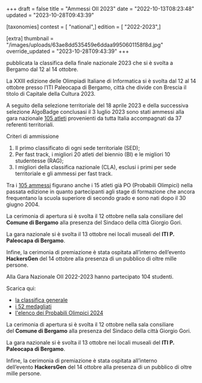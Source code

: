 +++
draft = false
title = "Ammessi OII 2023"
date = "2022-10-13T08:23:48"
updated = "2023-10-28T09:43:39"

[taxonomies]
contest = [ "national",]
edition = [ "2022-2023",]

[extra]
thumbnail = "/images/uploads/63ae8dd535459e6ddaa9950601158f8d.jpg"
override_updated = "2023-10-28T09:43:39"
+++

pubblicata la classifica della finale nazionale 2023 che si è svolta a Bergamo dal 12 al 14 ottobre.

La XXIII edizione delle Olimpiadi Italiane di Informatica si è svolta dal 12 al 14 ottobre presso l’ITI Paleocapa di Bergamo, città che divide con Brescia il titolo di Capitale della Cultura 2023.

A seguito della selezione territoriale del 18 aprile 2023 e della successiva selezione AlgoBadge conclusasi il 3 luglio 2023 sono stati ammessi alla gara nazionale [105 atleti](/oldsite/221/105Ammessi_OII_2023_da_pubblicare_sito.xlsx) provenienti da tutta Italia accompagnati da 37 referenti territoriali.

Criteri di ammissione

1. Il primo classificato di ogni sede territoriale (SED);
1. Per fast track, i migliori 20 atleti del biennio (BI) e le migliori 10 studentesse (RAG);
1. I migliori della classifica nazionale (CLA), esclusi i primi per sede territoriale e gli ammessi per fast track.

Tra i [105 ammessi](/oldsite/221/105Ammessi_OII_2023_da_pubblicare_sito.xlsx) figurano anche i 15 atleti già PO (Probabili Olimpici) nella passata edizione in quanto partecipanti agli stage di formazione che ancora frequentano la scuola superiore di secondo grado e sono nati dopo il 30 giugno 2004.

La cerimonia di apertura si è svolta il 12 ottobre nella sala consiliare del **Comune di Bergamo** alla presenza del Sindaco della città Giorgio Gori.

La gara nazionale si è svolta il 13 ottobre nei locali museali del **ITI P. Paleocapa di Bergamo**.

Infine, la cerimonia di premiazione è stata ospitata all’interno dell’evento **HackersGen** del 14 ottobre alla presenza di un pubblico di oltre mille persone.

Alla Gara Nazionale OII 2022-2023 hanno partecipato 104 studenti.

Scarica qui:

- [la classifica generale](/oldsite/221/classifica-nazionale-23.xlsx)
- [i 52 medagliati](/oldsite/221/medagliati-23.xlsx)
- [l'elenco dei Probabili Olimpici 2024](/oldsite/221/PO-24.xlsx)

La cerimonia di apertura si è svolta il 12 ottobre nella sala consiliare del **Comune di Bergamo** alla presenza del Sindaco della città Giorgio Gori.

La gara nazionale si è svolta il 13 ottobre nei locali museali del **ITI P. Paleocapa di Bergamo**.

Infine, la cerimonia di premiazione è stata ospitata all’interno dell’evento **HackersGen** del 14 ottobre alla presenza di un pubblico di oltre mille persone.
